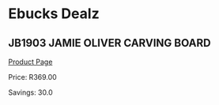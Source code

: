 
# Ebucks Dealz
## JB1903 JAMIE OLIVER CARVING BOARD
[Product Page](https://www.ebucks.com/web/shop/productSelected.do?prodId=1136070535&catId=704983235)

Price: R369.00

Savings: 30.0


	